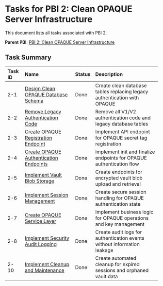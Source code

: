 # Tasks for PBI 2: Clean OPAQUE Server Infrastructure

This document lists all tasks associated with PBI 2.

**Parent PBI**: [PBI 2: Clean OPAQUE Server Infrastructure](./prd.md)

## Task Summary

| Task ID | Name | Status | Description |
| :------ | :--- | :----- | :---------- |
| 2-1 | [Design Clean OPAQUE Database Schema](./2-1.md) | Done | Create clean database tables replacing legacy authentication with OPAQUE |
| 2-2 | [Remove Legacy Authentication Code](./2-2.md) | Done | Remove all V1/V2 authentication code and legacy database tables |
| 2-3 | [Create OPAQUE Registration Endpoint](./2-3.md) | Done | Implement API endpoint for OPAQUE secret tag registration |
| 2-4 | [Create OPAQUE Authentication Endpoints](./2-4.md) | Done | Implement init and finalize endpoints for OPAQUE authentication flow |
| 2-5 | [Implement Vault Blob Storage](./2-5.md) | Done | Create endpoints for encrypted vault blob upload and retrieval |
| 2-6 | [Implement Session Management](./2-6.md) | Done | Create secure session handling for OPAQUE authentication state |
| 2-7 | [Create OPAQUE Service Layer](./2-7.md) | Done | Implement business logic for OPAQUE operations and key management |
| 2-8 | [Implement Security Audit Logging](./2-8.md) | Done | Create audit logs for authentication events without information leakage |
| 2-10 | [Implement Cleanup and Maintenance](./2-10.md) | Done | Create automated cleanup for expired sessions and orphaned vault data | 